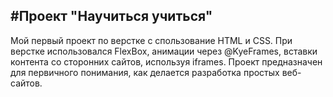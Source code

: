 ## #Проект "Научиться учиться"

Мой первый проект по верстке с спользование HTML и CSS.
При верстке использовался FlexBox, анимации через @KyeFrames, вставки контента со сторонних сайтов, используя iframes.
Проект предназначен для первичного понимания, как делается разработка простых веб-сайтов.
